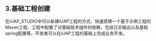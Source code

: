 ## 3.基础工程创建 ##

在iUAP_STUDIO中可以新建iUAP工程的方式，快速搭建一个基于示例工程的Maven工程，工程中配置了对基础技术组件的依赖，包括日志输出以及基础spring配置等，开发者可以在iUAP工程的基础上完成业务开发。  